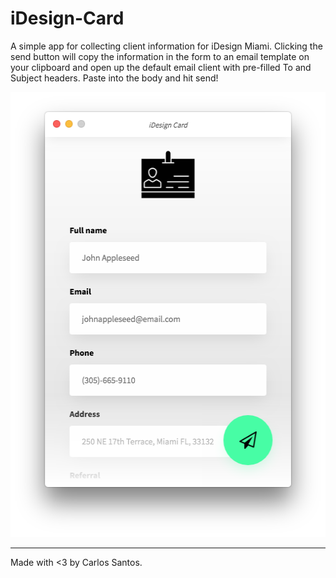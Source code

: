 # iDesign-Card
A simple app for collecting client information for iDesign Miami. Clicking the send button will copy the information in the form to an email template on your clipboard and open up the default email client with pre-filled To and Subject headers. Paste into the body and hit send!

<p style="text-align: center;">
    <img width="512" height="712" src="./src/imgs/screenshots/screenshot-1.png">
</p>



---
Made with <3 by Carlos Santos.

